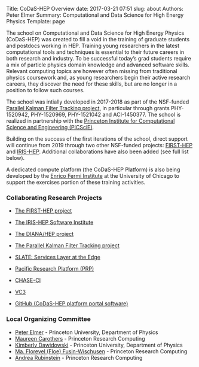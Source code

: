 Title: CoDaS-HEP Overview
date: 2017-03-21 07:51
slug: about
Authors: Peter Elmer
Summary: Computational and Data Science for High Energy Physics
Template: page

  The school on Computational and Data Science for High Energy Physics 
(CoDaS-HEP) was created to fill a void in the training of graduate students
and postdocs working in HEP. Training young researchers in the latest 
computational tools and techniques is essential to their future careers in 
both research and industry. To be successful today’s grad students require a 
mix of particle physics domain knowledge and advanced software skills. 
Relevant computing topics are however often missing from traditional physics 
coursework and, as young researchers begin their active research careers, 
they discover the need for these skills, but are no longer in a position to 
follow such courses.

  The school was intially developed in 2017-2018 as part of the NSF-funded 
[Parallel Kalman Filter Tracking project](http://trackreco.github.io), 
in particular through grants PHY-1520942, PHY-1520969, PHY-1521042 and 
ACI-1450377. The school is realized in partnership with the [Princeton 
Institute for Computational Science and Engineering (PICSciE)](https://researchcomputing.princeton.edu). 

Building on the success of the
first iterations of the school, direct support will continue from 2019
through two other NSF-funded projects: [FIRST-HEP](http://first-hep.org)
and [IRIS-HEP](http://iris-hep.org). Additional collaborations 
have also been added (see full list below).

  A dedicated compute platform (the CoDaS-HEP Platform) is also being 
developed by the [Enrico Fermi Institute](https://efi.uchicago.edu) at the 
University of Chicago to support the exercises portion of these training 
activities.

### Collaborating Research Projects

  * [The FIRST-HEP project](http://first-hep.org/)

  * [The IRIS-HEP Software Institute](http://iris-hep.org/)

  * [The DIANA/HEP project](http://diana-hep.org/)

  * [The Parallel Kalman Filter Tracking project](http://trackreco.github.io)

  * [SLATE: Services Layer at the Edge](http://slateci.io/)

  * [Pacific Research Platform (PRP)](http://pacificresearchplatform.org/)

  * [CHASE-CI](https://nsf.gov/awardsearch/showAward?AWD_ID=1730158)

  * [VC3](https://www.virtualclusters.org)

  * [GitHub (CoDaS-HEP platform portal software)](https://github.com/ssl-hep/mlfront)

### Local Organizing Committee

  * [Peter Elmer](https://phy.princeton.edu/people/g-j-peter-elmer) - Princeton University, Department of Physics
  * [Maureen Carothers](https://researchcomputing.princeton.edu/about/people-directory/maureen-carothers) - Princeton Research Computing
  * [Kimberly Dawidowski](https://phy.princeton.edu/people/kimberly-dawidowski) - Princeton University, Department of Physics
  * [Ma. Florevel (Floe) Fusin-Wischusen](https://researchcomputing.princeton.edu/about/people-directory/ma-florevel-floe-fusin-wischusen) - Princeton Research Computing
  * [Andrea Rubinstein](https://researchcomputing.princeton.edu/about/people-directory/andrea-rubinstein) - Princeton Research Computing

<!--
### Scientific Advisory Committee

  * [Peter Elmer](http://www.princeton.edu/physics/people/display_person.xml?netid=gelmer&display=Research%20Staff) (Chair) - Princeton University, Department of Physics

  * [Ian Cosden](https://researchcomputing.princeton.edu/people/ian-cosden-0) - Princeton University, Research Computing

  * [Kyle Cranmer](http://theoryandpractice.org) - New York University, Department of Physics & Center for Data Science

  * [Oliver Gutsche](http://home.fnal.gov/~gutsche) - Fermi National Accelerator Laboratory

  * [Sudhir Malik](http://charma.uprm.edu/~malik/) - University of Puerto Rico - Mayaguez

  * [Avi Yagil](http://physics.ucsd.edu/fac_staff/fac_profile/faculty_description.php?person_id=688) - University of California, San Diego, Department of Physics

  * [Peter Wittich](http://physics.cornell.edu/peter-wittich) - Cornell University, Department of Physics
-->


